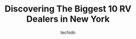 ---
layout: ampstory
image: https://i0.wp.com/paketmu.com/wp-content/uploads/2023/06/nyc-mobile-rv-repair-0-in-new-york-1686365157.jpeg?resize=640,853
author: techidn
featured: false
description: Explore the diverse RV Dealer scene in New York, home to an incredible selection of 10 establishments catering to every taste. Whether youre in search of iconic favorites or undiscovered tr
title: Discovering The Biggest 10 RV Dealers in New York
cover:
   title: Discovering The Biggest 10 RV Dealers in New York
   subtitle: RICKPATE
   background: https://paketmu.com/wp-content/uploads/2023/06/nyc-mobile-rv-repair-0-in-new-york-1686365157.jpeg

pages: 
 - layout: thirds
   top: <h1>#1 Camping World</h1>
   bottom: "<p>I visited Kingston Campingworld in June looking for an advertised RV. Don took me straight to a gorgeous Winnebago Adventurer first thing.  I fought that instinct not to </p>"
   background: https://paketmu.com/wp-content/uploads/2023/06/nyc-mobile-rv-repair-1-in-new-york-1686365161.jpeg
   backgroundblur: true
 - layout: thirds
   top: <h1>#2 Camping World</h1>
   bottom: "<p>We had a great experience.  Our salesperson Steven Glickman was very knowledgeable, and patiently took the time to get to know us, and our familys needs.  He made us fee</p>"
   background: https://paketmu.com/wp-content/uploads/2023/06/nyc-mobile-rv-repair-2-in-new-york-1686365162.jpeg
   cta:
      link: https://paketmu.com/discovering-the-biggest-10-rv-dealers-in-new-york/
      text: Discovering The Biggest 10 RV Dealers in New York
 - layout: thirds
   top: <h1>#3 Camper</h1>
   bottom: "<p>Most fun shopping experience weve had in a while - staff smart engaged and awake! Not on their phones which is unusual these days and paying attention to our needs - c</p>"
   background: https://paketmu.com/wp-content/uploads/2023/06/nyc-mobile-rv-repair-3-in-new-york-1686365163.jpeg
   cta:
      link: https://paketmu.com/discovering-the-biggest-10-rv-dealers-in-new-york/
      text: Discovering The Biggest 10 RV Dealers in New York
 - layout: thirds
   top: <h1>#4 W.E.S. Trailer Sales</h1>
   bottom: "<p>6166 Middle Country Rd, Wading River, NY 11792, United States</p>"
   background: https://images.unsplash.com/photo-1509114397022-ed747cca3f65?ixlib=rb-4.0.3&ixid=MnwxMjA3fDB8MHxwaG90by1wYWdlfHx8fGVufDB8fHx8&auto=format&fit=crop&w=640&h=853&q=80
   cta:
      link: https://paketmu.com/discovering-the-biggest-10-rv-dealers-in-new-york/
      text: Discovering The Biggest 10 RV Dealers in New York
 - layout: thirds
   top: <h1>#5 Trailer City</h1>
   bottom: "<p>236 Front St, Hempstead, NY 11550, United States</p>"
   background: https://images.unsplash.com/photo-1561679660-d00ee1e0dc8e?ixlib=rb-4.0.3&ixid=MnwxMjA3fDB8MHxwaG90by1wYWdlfHx8fGVufDB8fHx8&auto=format&fit=crop&w=640&h=853&q=80
   cta:
      link: https://paketmu.com/discovering-the-biggest-10-rv-dealers-in-new-york/
      text: Discovering The Biggest 10 RV Dealers in New York
 - layout: thirds
   top: <h1>#6 Camper</h1>
   bottom: "<p>221 Bowery, New York, NY 10002, United States</p>"
   background: https://images.unsplash.com/photo-1591393223703-56fe1347ac62?ixlib=rb-4.0.3&ixid=MnwxMjA3fDB8MHxwaG90by1wYWdlfHx8fGVufDB8fHx8&auto=format&fit=crop&w=640&h=853&q=80
   cta:
      link: https://paketmu.com/discovering-the-biggest-10-rv-dealers-in-new-york/
      text: Discovering The Biggest 10 RV Dealers in New York
 - layout: thirds
   top: <h1>#7 Continental RV</h1>
   bottom: "<p>39 Allen Blvd, Farmingdale, NY 11735, United States</p>"
   background: https://images.unsplash.com/photo-1618005182384-a83a8bd57fbe?ixlib=rb-4.0.3&ixid=MnwxMjA3fDB8MHxwaG90by1wYWdlfHx8fGVufDB8fHx8&auto=format&fit=crop&w=640&h=853&q=80
   cta:
      link: https://paketmu.com/discovering-the-biggest-10-rv-dealers-in-new-york/
      text: Discovering The Biggest 10 RV Dealers in New York
 - layout: thirds
   middle: Continue reading...
   background: https://images.unsplash.com/photo-1553949345-eb786bb3f7ba?ixlib=rb-4.0.3&ixid=MnwxMjA3fDB8MHxwaG90by1wYWdlfHx8fGVufDB8fHx8&auto=format&fit=crop&w=640&h=853&q=80
   cta:
      link: https://paketmu.com/discovering-the-biggest-10-rv-dealers-in-new-york/
      text: Discovering The Biggest 10 RV Dealers in New York
      
---
